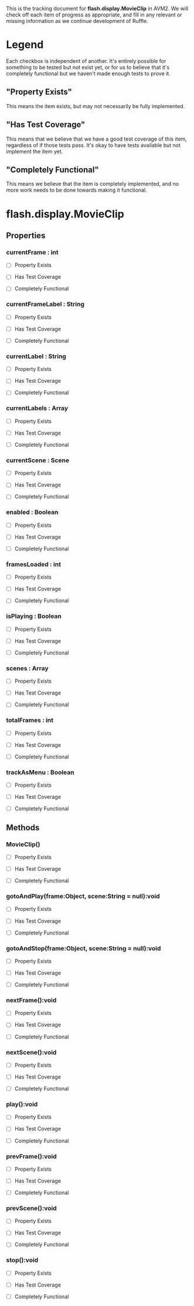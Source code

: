 This is the tracking document for **flash.display.MovieClip** in AVM2. We will check off each item of progress as appropriate, and fill in any relevant or missing information as we continue development of Ruffle.
# Legend

Each checkbox is independent of another. It's entirely possible for something to be tested but not exist yet, or for us to believe that it's completely functional but we haven't made enough tests to prove it.
## "Property Exists"

This means the item exists, but may not necessarily be fully implemented.
## "Has Test Coverage"

This means that we believe that we have a good test coverage of this item, regardless of if those tests pass. It's okay to have tests available but not implement the item yet.
## "Completely Functional"

This means we believe that the item is completely implemented, and no more work needs to be done towards making it functional.
# flash.display.MovieClip
## Properties
### currentFrame : int

* [ ] Property Exists

* [ ] Has Test Coverage

* [ ] Completely Functional


### currentFrameLabel : String

* [ ] Property Exists

* [ ] Has Test Coverage

* [ ] Completely Functional


### currentLabel : String

* [ ] Property Exists

* [ ] Has Test Coverage

* [ ] Completely Functional


### currentLabels : Array

* [ ] Property Exists

* [ ] Has Test Coverage

* [ ] Completely Functional


### currentScene : Scene

* [ ] Property Exists

* [ ] Has Test Coverage

* [ ] Completely Functional


### enabled : Boolean

* [ ] Property Exists

* [ ] Has Test Coverage

* [ ] Completely Functional


### framesLoaded : int

* [ ] Property Exists

* [ ] Has Test Coverage

* [ ] Completely Functional


### isPlaying : Boolean

* [ ] Property Exists

* [ ] Has Test Coverage

* [ ] Completely Functional


### scenes : Array

* [ ] Property Exists

* [ ] Has Test Coverage

* [ ] Completely Functional


### totalFrames : int

* [ ] Property Exists

* [ ] Has Test Coverage

* [ ] Completely Functional


### trackAsMenu : Boolean

* [ ] Property Exists

* [ ] Has Test Coverage

* [ ] Completely Functional


## Methods
### MovieClip()

* [ ] Property Exists

* [ ] Has Test Coverage

* [ ] Completely Functional


### gotoAndPlay(frame:Object, scene:String = null):void

* [ ] Property Exists

* [ ] Has Test Coverage

* [ ] Completely Functional


### gotoAndStop(frame:Object, scene:String = null):void

* [ ] Property Exists

* [ ] Has Test Coverage

* [ ] Completely Functional


### nextFrame():void

* [ ] Property Exists

* [ ] Has Test Coverage

* [ ] Completely Functional


### nextScene():void

* [ ] Property Exists

* [ ] Has Test Coverage

* [ ] Completely Functional


### play():void

* [ ] Property Exists

* [ ] Has Test Coverage

* [ ] Completely Functional


### prevFrame():void

* [ ] Property Exists

* [ ] Has Test Coverage

* [ ] Completely Functional


### prevScene():void

* [ ] Property Exists

* [ ] Has Test Coverage

* [ ] Completely Functional


### stop():void

* [ ] Property Exists

* [ ] Has Test Coverage

* [ ] Completely Functional